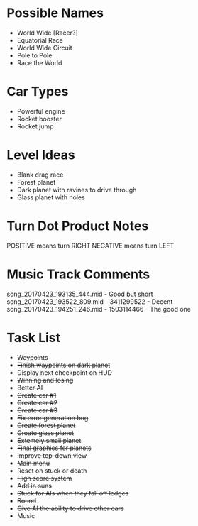 Possible Names
==============
* World Wide [Racer?]
* Equatorial Race
* World Wide Circuit
* Pole to Pole
* Race the World

Car Types
=========
* Powerful engine
* Rocket booster
* Rocket jump

Level Ideas
===========
* Blank drag race
* Forest planet
* Dark planet with ravines to drive through
* Glass planet with holes

Turn Dot Product Notes
======================
POSITIVE means turn RIGHT
NEGATIVE means turn LEFT

Music Track Comments
====================
song_20170423_193135_444.mid - Good but short
song_20170423_193522_809.mid - 3411299522 - Decent
song_20170423_194251_246.mid - 1503114466 - The good one

Task List
=========
* ~~Waypoints~~
* ~~Finish waypoints on dark planet~~
* ~~Display next checkpoint on HUD~~
* ~~Winning and losing~~
* ~~Better AI~~
* ~~Create car #1~~
* ~~Create car #2~~
* ~~Create car #3~~
* ~~Fix error generation bug~~
* ~~Create forest planet~~
* ~~Create glass planet~~
* ~~Extemely small planet~~
* ~~Final graphics for planets~~
* ~~Improve top-down view~~
* ~~Main menu~~
* ~~Reset on stuck or death~~
* ~~High score system~~
* ~~Add in suns~~
* ~~Stuck for AIs when they fall off ledges~~
* ~~Sound~~
* ~~Give AI the ability to drive other cars~~
* Music

